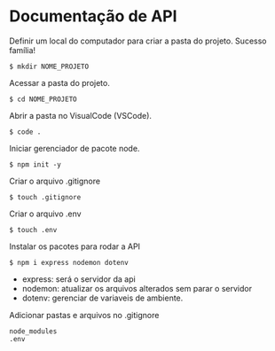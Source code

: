 # Documentação de API
Definir um local do computador para criar a pasta do projeto. Sucesso família!

```
$ mkdir NOME_PROJETO
```

Acessar a pasta do projeto.

```
$ cd NOME_PROJETO
```

Abrir a pasta no VisualCode (VSCode).

```
$ code .
```

Iniciar gerenciador de pacote node.

```
$ npm init -y
```

Criar o arquivo .gitignore

```
$ touch .gitignore
```

Criar o arquivo .env

```
$ touch .env
```

Instalar os pacotes para rodar a API

```
$ npm i express nodemon dotenv
```
* express: será o servidor da api
* nodemon: atualizar os arquivos alterados sem parar o servidor
* dotenv: gerenciar de variaveis de ambiente.

Adicionar pastas e arquivos no .gitignore

```
node_modules
.env
```